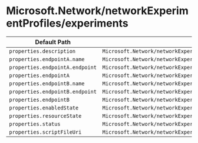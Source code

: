# Microsoft.Network/networkExperimentProfiles/experiments

| Default Path | Alias |
|---|---|
| `properties.description` | `Microsoft.Network/networkExperimentProfiles/experiments/description` |
| `properties.endpointA.name` | `Microsoft.Network/networkExperimentProfiles/experiments/endpointA.name` |
| `properties.endpointA.endpoint` | `Microsoft.Network/networkExperimentProfiles/experiments/endpointA.endpoint` |
| `properties.endpointA` | `Microsoft.Network/networkExperimentProfiles/experiments/endpointA` |
| `properties.endpointB.name` | `Microsoft.Network/networkExperimentProfiles/experiments/endpointB.name` |
| `properties.endpointB.endpoint` | `Microsoft.Network/networkExperimentProfiles/experiments/endpointB.endpoint` |
| `properties.endpointB` | `Microsoft.Network/networkExperimentProfiles/experiments/endpointB` |
| `properties.enabledState` | `Microsoft.Network/networkExperimentProfiles/experiments/enabledState` |
| `properties.resourceState` | `Microsoft.Network/networkExperimentProfiles/experiments/resourceState` |
| `properties.status` | `Microsoft.Network/networkExperimentProfiles/experiments/status` |
| `properties.scriptFileUri` | `Microsoft.Network/networkExperimentProfiles/experiments/scriptFileUri` |

